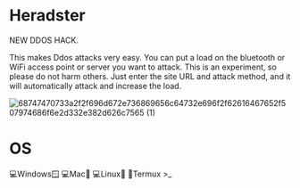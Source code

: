 # Heradster
NEW DDOS HACK.

This makes Ddos attacks very easy. You can put a load on the bluetooth or WiFi access point or server you want to attack. 
This is an experiment, so please do not harm others.
Just enter the site URL and attack method, and it will 
automatically attack and increase the load.

![68747470733a2f2f696d672e736869656c64732e696f2f62616467652f507974686f6e2d332e382d626c7565 (1)](https://github.com/HamekiPK/Heradster/assets/113810031/dad52cd5-21af-4975-8054-3fb9f124a41e)

# OS
💻Windows🪟
💻Mac🍎
💻Linux🐧
📱Termux >_


